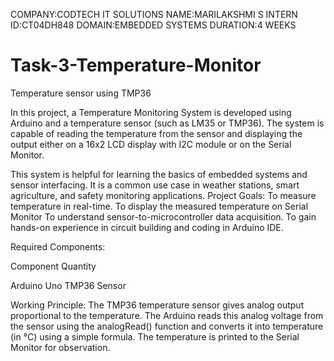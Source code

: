 COMPANY:CODTECH IT SOLUTIONS
NAME:MARILAKSHMI S 
INTERN ID:CT04DH848
DOMAIN:EMBEDDED SYSTEMS 
DURATION:4 WEEKS
# Task-3-Temperature-Monitor
Temperature sensor using TMP36

In this project, a Temperature Monitoring System is developed using Arduino and a temperature sensor (such as LM35 or TMP36). The system is capable of reading the temperature from the sensor and displaying the output either on a 16x2 LCD display with I2C module or on the Serial Monitor.

This system is helpful for learning the basics of embedded systems and sensor interfacing. It is a common use case in weather stations, smart agriculture, and safety monitoring applications.
Project Goals:
To measure temperature in real-time.
To display the measured temperature on Serial Monitor
To understand sensor-to-microcontroller data acquisition.
To gain hands-on experience in circuit building and coding in Arduino IDE.

Required Components:

Component Quantity

Arduino Uno 
TMP36 Sensor 

Working Principle:
The TMP36 temperature sensor gives analog output proportional to the temperature. The Arduino reads this analog voltage from the sensor using the analogRead() function and converts it into temperature (in °C) using a simple formula.
The temperature is printed to the Serial Monitor for observation.

